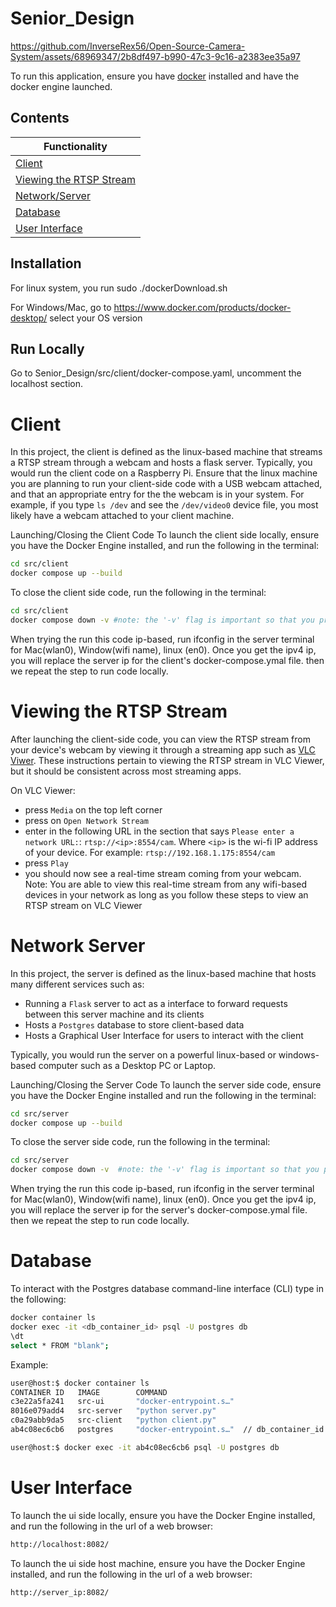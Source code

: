 # Senior_Design

https://github.com/InverseRex56/Open-Source-Camera-System/assets/68969347/2b8df497-b990-47c3-9c16-a2383ee35a97

To run this application, ensure you have [docker](https://docs.docker.com/engine/install/) installed and have the docker engine launched.

## Contents
| Functionality |
| ----------------- |
| [Client](#Client)
| [Viewing the RTSP Stream](#viewing-the-rtsp-stream)
| [Network/Server](#Network-Server) 
| [Database](#Database) 
| [User Interface](#User-Interface) 

## Installation
For linux system, you run sudo ./dockerDownload.sh

For Windows/Mac, go to https://www.docker.com/products/docker-desktop/ select your OS version

## Run Locally
Go to Senior_Design/src/client/docker-compose.yaml, uncomment the localhost section.


# Client
In this project, the client is defined as the linux-based machine that streams a RTSP stream through a webcam and hosts a flask server. Typically, you would run the client code on a Raspberry Pi. Ensure that the linux machine you are planning to run your client-side code with a USB webcam attached, and that an appropriate entry for the the webcam is in your system. For example, if you type `ls /dev` and see the `/dev/video0` device file, you most likely have a webcam attached to your client machine.

Launching/Closing the Client Code
To launch the client side locally, ensure you have the Docker Engine installed, and run the following in the terminal:
```bash
cd src/client
docker compose up --build
```
To close the client side code,  run the following in the terminal:
```bash
cd src/client
docker compose down -v #note: the '-v' flag is important so that you properly close down any volumes
```

When trying the run this code ip-based, run ifconfig in the server terminal for Mac(wlan0), Window(wifi name), linux (en0). Once you get the ipv4 ip, you will replace the server ip for the client's docker-compose.ymal file. then we repeat the step to run code locally.

# Viewing the RTSP Stream
After launching the client-side code, you can view the RTSP stream from your device's webcam by viewing it through a streaming app such as [VLC Viwer](https://www.videolan.org/vlc/). These instructions pertain to viewing the RTSP stream in VLC Viewer, but it should be consistent across most streaming apps. 

On VLC Viewer:
- press `Media` on the top left corner
- press on `Open Network Stream`
- enter in the following URL in the section that says `Please enter a network URL:`: `rtsp://<ip>:8554/cam`. Where `<ip>` is the wi-fi IP address of your device. For example: `rtsp://192.168.1.175:8554/cam`
- press `Play`
- you should now see a real-time stream coming from your webcam. Note: You are able to view this real-time stream from any wifi-based devices in your network as long as you follow these steps to view an RTSP stream on VLC Viewer


# Network Server
In this project, the server is defined as the linux-based machine that hosts many different services such as:
- Running a `Flask` server to act as a interface to forward requests between this server machine and its clients
- Hosts a `Postgres` database to store client-based data
- Hosts a Graphical User Interface for users to interact with the client

Typically, you would run the server on a powerful linux-based or windows-based computer such as a Desktop PC or Laptop. 

 Launching/Closing the Server Code
To launch the server side code, ensure you have the Docker Engine installed and run the following in the terminal:
```bash
cd src/server
docker compose up --build
```
To close the server side code,  run the following in the terminal:
```bash
cd src/server
docker compose down -v  #note: the '-v' flag is important so that you properly close down any volumes
```

When trying the run this code ip-based, run ifconfig in the server terminal for Mac(wlan0), Window(wifi name), linux (en0). Once you get the ipv4 ip, you will replace the server ip for the server's docker-compose.ymal file. then we repeat the step to run code locally.

# Database

To interact with the Postgres database command-line interface (CLI) type in the following:
```bash
docker container ls
docker exec -it <db_container_id> psql -U postgres db
\dt
select * FROM "blank";
```

Example:
```bash
user@host:$ docker container ls
CONTAINER ID   IMAGE        COMMAND            
c3e22a5fa241   src-ui       "docker-entrypoint.s…"
8016e079add4   src-server   "python server.py"
c0a29abb9da5   src-client   "python client.py" 
ab4c08ec6cb6   postgres     "docker-entrypoint.s…"  // db_container_id = ab4c08ec6cb6

user@host:$ docker exec -it ab4c08ec6cb6 psql -U postgres db
```

# User Interface
To launch the ui side locally, ensure you have the Docker Engine installed, and run the following in the url of a web browser:
```bash
http://localhost:8082/
```

To launch the ui side host machine, ensure you have the Docker Engine installed, and run the following in the url of a web browser:
```bash
http://server_ip:8082/
```
